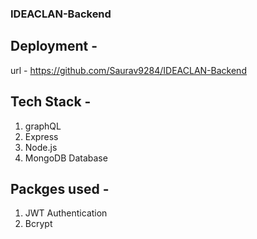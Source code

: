 ### IDEACLAN-Backend

## Deployment -

url - https://github.com/Saurav9284/IDEACLAN-Backend

## Tech Stack -

1) graphQL
2) Express
3) Node.js
4) MongoDB Database

## Packges used -

1) JWT Authentication
2) Bcrypt
